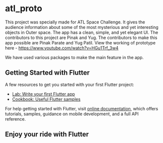 # atl_proto

This project was specially made for ATL Space Challenge.
It gives the audience information about some of the most mysterious and yet interesting objects in Outer space.
The app has a clean, simple, and yet elegant UI.
The contributors to this project are Pinak and Yug.
The contributors to make this app possible are Pinak Parate and Yug Patil.
View the working of prototype here - https://www.youtube.com/watch?v=HGu1Trf_3w4

We have used various packages to make the main feature in the app.

## Getting Started with Flutter

A few resources to get you started with your first Flutter project:

- [Lab: Write your first Flutter app](https://flutter.dev/docs/get-started/codelab)
- [Cookbook: Useful Flutter samples](https://flutter.dev/docs/cookbook)

For help getting started with Flutter, visit
[online documentation](https://flutter.dev/docs), which offers tutorials,
samples, guidance on mobile development, and a full API reference.

## Enjoy your ride with Flutter
